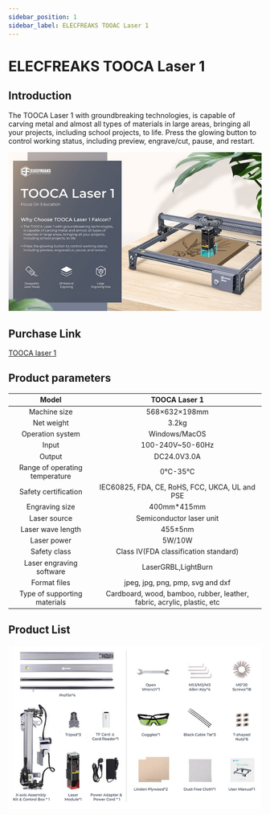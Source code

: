 ```yaml
---
sidebar_position: 1
sidebar_label: ELECFREAKS TOOAC Laser 1
---
```



# ELECFREAKS TOOCA Laser 1

## Introduction

The TOOCA Laser 1 with groundbreaking technologies, is capable of carving metal and almost all types of materials in large areas, bringing all your projects, including school projects, to life. Press the glowing button to control working status, including preview, engrave/cut, pause, and restart.

![](./images/tooca-laser-1-01.png)

## Purchase Link

[TOOCA laser 1](https://www.elecfreaks.com/elecfreaks-tooca-laser-1.html)

## Product parameters

|Model|TOOCA Laser 1|
|:-------:|:-------:|
|Machine size|568×632×198mm|
|Net weight|3.2kg|
|Operation system|Windows/MacOS|
|Input|100-240V~50-60Hz|
|Output|DC24.0V3.0A|
|Range of operating temperature|0℃-35℃|
|Safety certification|IEC60825, FDA, CE, RoHS, FCC, UKCA, UL and PSE|
|Engraving size	|400mm*415mm|
|Laser source|Semiconductor laser unit|
|Laser wave length|455±5nm|
|Laser power|5W/10W|
|Safety class|Class IV(FDA classification standard)|
|Laser engraving software|LaserGRBL,LightBurn|
|Format files|jpeg, jpg, png, pmp, svg and dxf|
|Type of supporting materials|Cardboard, wood, bamboo, rubber, leather, fabric, acrylic, plastic, etc|

## Product List

![](./images/tooca-laser-1-02.png)
